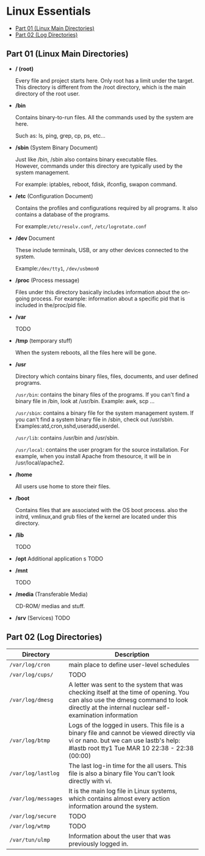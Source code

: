 # **Linux Essentials**

  - [Part 01 (Linux Main Directories)](#linux-main-directories)
  - [Part 02 (Log Directories)](#log-directories)
  
## Part 01 (Linux Main Directories)

- **/ (root)**

    Every file and project starts here. 
    Only root has  a limit under the target. 
    This directory is different from the /root directory,
    which is the main directory of the root user. 

-	**/bin**

    Contains binary-to-run files. 
    All the commands used by the system are here.
    
    Such as: ls, ping, grep, cp, ps, etc...

-	**/sbin**  (System Binary Document)

    Just like /bin, /sbin also contains binary executable files.  
    However, commands under this directory are typically used by the system management. 
    
    For example: iptables, reboot, fdisk, ifconfig, swapon command.   

-	**/etc** (Configuration Document)

    Contains the profiles and configurations required by all programs. 
    It also contains a database of the programs. 
    
    For example:`/etc/resolv.conf`, `/etc/logrotate.conf`

-	**/dev** Document 

    These include terminals, USB, or any other devices connected to the system. 
    
    Example:`/dev/tty1`, `/dev/usbmon0`

-	**/proc** (Process message)

    Files under this directory basically includes information about the on-going process. For example: information about a specific pid that is included in the/proc/pid file.  

-	**/var**

    TODO

-	**/tmp** (temporary stuff)

    When the system reboots, all the files here will be gone.

-	**/usr**   

    Directory which contains binary files, files, documents, and user defined programs. 

    `/usr/bin`: contains the binary files of the programs. If you can't find a binary file in /bin, look at /usr/bin. Example: awk, scp ... 
    
    `/usr/sbin`: contains a binary file for the system management system. If you can't find a system binary file in /sbin, check out /usr/sbin.  Examples:atd,cron,sshd,useradd,userdel. 

    `/usr/lib`: contains /usr/bin and /usr/sbin.   
    
    `/usr/local`: contains the user program for the source installation. For example, when you install Apache from thesource, it will be in /usr/local/apache2.   

-	**/home**

    All users use home to store their files. 

-	**/boot**

    Contains files that are associated with the OS boot process. also the initrd, vmlinux,and grub files of the kernel are located under this directory.   

-	**/lib** 

    TODO

-	**/opt**  Additional application s
    TODO 

-	**/mnt**

    TODO 

-	**/media**  (Transferable Media)

    CD-ROM/ medias and stuff.

 - **/srv**  (Services)
    TODO

## Part 02 (Log Directories)

|  Directory |  Description |
|---|---|
| `/var/log/cron` | main place to define user-level schedules  |
|  `/var/log/cups/`  | TODO |
| `/var/log/dmesg` | A letter was sent to the system that was checking itself at the time of opening. You can also use the dmesg command to look directly at the internal nuclear self-examination information |
| `/var/log/btmp` | Logs of the logged in users. This file is a binary file and cannot be viewed directly via vi or nano. but we can use lastb's help: <br>#lastb root tty1 Tue MAR 10 22:38 - 22:38 (00:00)|
| `/var/log/lastlog` | The last log-in time for the all users. This file is also a binary file You can't look directly with vi.|
| `/var/log/messages` | It is the main log file in Linux systems, which contains almost every action information around the system.  |
| `/var/log/secure` | TODO |
| `/var/log/wtmp` | TODO |
| `/var/tun/ulmp` | Information about the user that was previously logged in.|

